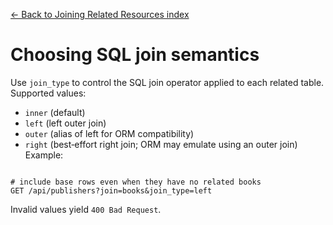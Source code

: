 [← Back to Joining Related Resources index](index.md)

# Choosing SQL join semantics
Use `join_type` to control the SQL join operator applied to each related
table. Supported values:
- `inner` (default)
- `left` (left outer join)
- `outer` (alias of left for ORM compatibility)
- `right` (best‑effort right join; ORM may emulate using an outer join)
Example:
```

# include base rows even when they have no related books
GET /api/publishers?join=books&join_type=left
```
Invalid values yield `400 Bad Request`.

